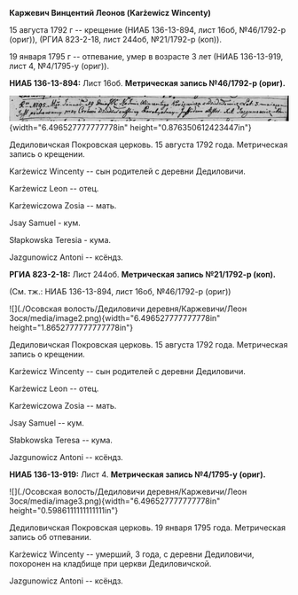 **Каржевич Винцентий Леонов (Karżewicz Wincenty)**

15 августа 1792 г -- крещение (НИАБ 136-13-894, лист 16об, №46/1792-р
(ориг)), (РГИА 823-2-18, лист 244об, №21/1792-р (коп)).

19 января 1795 г -- отпевание, умер в возрасте 3 лет (НИАБ 136-13-919,
лист 4, №4/1795-у (ориг)).

**НИАБ 136-13-894:** Лист 16об. **Метрическая запись №46/1792-р
(ориг).**

![](./media/5b6cc28f607c481eadf22af5d95022ec79eeeda5.png){width="6.496527777777778in"
height="0.876350612423447in"}

Дедиловичская Покровская церковь. 15 августа 1792 года. Метрическая
запись о крещении.

Karżewicz Wincenty -- сын родителей с деревни Дедиловичи.

Karżewicz Leon -- отец.

Karżewiczowa Zosia -- мать.

Jsay Samuel - кум.

Słapkowska Teresia - кума.

Jazgunowicz Antoni -- ксёндз.

**РГИА 823-2-18:** Лист 244об. **Метрическая запись №21/1792-р (коп).**

(См. тж.: НИАБ 136-13-894, лист 16об, №46/1792-р (ориг))

![](./Осовская волость/Дедиловичи деревня/Каржевичи/Леон Зося/media/image2.png){width="6.496527777777778in"
height="1.8652777777777778in"}

Дедиловичская Покровская церковь. 15 августа 1792 года. Метрическая
запись о крещении.

Karżewicz Wincenty -- сын родителей с деревни Дедиловичи.

Karżewicz Leon -- отец.

Karżewiczowa Zosia -- мать.

Jsay Samuel -- кум.

Słabkowska Teresa -- кума.

Jazgunowicz Antoni -- ксёндз.

**НИАБ 136-13-919:** Лист 4. **Метрическая запись №4/1795-у (ориг).**

![](./Осовская волость/Дедиловичи деревня/Каржевичи/Леон Зося/media/image3.png){width="6.496527777777778in"
height="0.5986111111111111in"}

Дедиловичская Покровская церковь. 19 января 1795 года. Метрическая
запись об отпевании.

Karżewicz Wincenty -- умерший, 3 года, с деревни Дедиловичи, похоронен
на кладбище при церкви Дедиловичской.

Jazgunowicz Antoni -- ксёндз.
